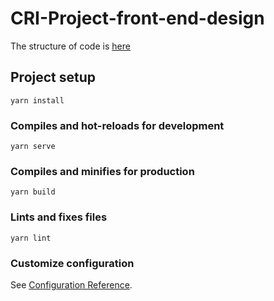 # CRI-Project-front-end-design
The structure of code is <a href="https://github.com/CRI-Project/front-end-design/blob/main/src/README.md">here</a> 
## Project setup
```
yarn install
```

### Compiles and hot-reloads for development
```
yarn serve
```

### Compiles and minifies for production
```
yarn build
```

### Lints and fixes files
```
yarn lint
```

### Customize configuration
See [Configuration Reference](https://cli.vuejs.org/config/).


